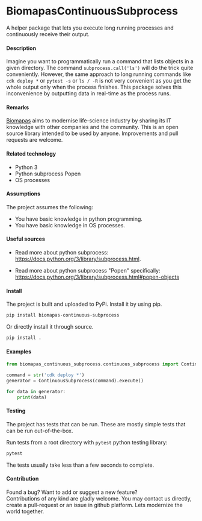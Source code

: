 # BiomapasContinuousSubprocess

A helper package that lets you execute long running processes
and continuously receive their output.

#### Description

Imagine you want to programmatically run a command that lists objects
in a given directory. The command `subprocess.call('ls')` will do the 
trick quite conveniently. However, the same approach to long running
commands like `cdk deploy *` or `pytest -s` or `ls / -R` is not very
convenient as you get the whole output only when the process finishes.
This package solves this inconvenience by outputting data in real-time
as the process runs.

#### Remarks

[Biomapas](https://biomapas.com) aims to modernise life-science 
industry by sharing its IT knowledge with other companies and 
the community. This is an open source library intended to be used 
by anyone. Improvements and pull requests are welcome.

#### Related technology

- Python 3
- Python subprocess Popen
- OS processes

#### Assumptions

The project assumes the following:

- You have basic knowledge in python programming.
- You have basic knowledge in OS processes.

#### Useful sources

- Read more about python subprocess:<br>
https://docs.python.org/3/library/subprocess.html.

- Read more about python subprocess "Popen" specifically:<br>
https://docs.python.org/3/library/subprocess.html#popen-objects

#### Install

The project is built and uploaded to PyPi. Install it by using pip.

```bash
pip install biomapas-continuous-subprocess
```

Or directly install it through source.

```bash
pip install .
```

#### Examples

```python
from biomapas_continuous_subprocess.continuous_subprocess import ContinuousSubprocess

command = str('cdk deploy *')
generator = ContinuousSubprocess(command).execute()

for data in generator:
    print(data)
```

#### Testing

The project has tests that can be run. 
These are mostly simple tests that can be run out-of-the-box.

Run tests from a root directory with `pytest` python testing library:
```bash
pytest
```

The tests usually take less than a few seconds to complete.

#### Contribution

Found a bug? Want to add or suggest a new feature?<br>
Contributions of any kind are gladly welcome. You may contact us 
directly, create a pull-request or an issue in github platform.
Lets modernize the world together.